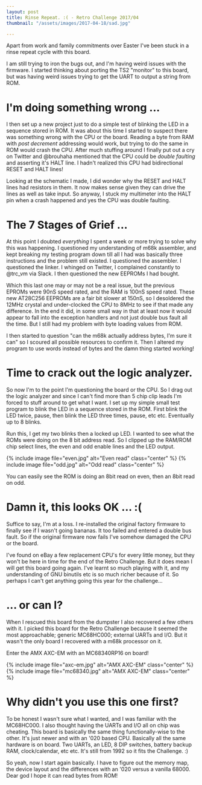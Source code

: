 ```yaml
---
layout: post
title: Rinse Repeat. :( - Retro Challenge 2017/04
thumbnail: "/assets/images/2017-04-18/sad.jpg"

---
```


Apart from work and family commitments over Easter I've been stuck in a rinse
repeat cycle with this board.

I am still trying to iron the bugs out, and I'm having weird issues with the
firmware. I started thinking about porting the TS2 "monitor" to this board, but
was having weird issues trying to get the UART to output a string from ROM.

# I'm doing something wrong ...

I then set up a new project just to do a simple test of blinking the LED in a
sequence stored in ROM. It was about this time I started to suspect there was
something wrong with the CPU or the board. Reading a byte from RAM with _post
decrement_ addressing would work, but trying to do the same in ROM would crash
the CPU. After much stuffing around I finally put out a cry on Twitter and
@brouhaha mentioned that the CPU could be _double faulting_ and asserting it's
HALT line. I hadn't realized this CPU had bidirectional RESET and HALT lines!

Looking at the schematic I made, I did wonder why the RESET and HALT lines had
resistors in them. It now makes sense given they can drive the lines as well as
take input. So anyway, I stuck my multimeter into the HALT pin when a crash
happened and yes the CPU was double faulting.

# The 7 Stages of Grief ...

At this point I doubted *everything* I spent a week or more trying to solve why
this was happening. I questioned my understanding of m68k assembler, and kept
breaking my testing program down till all I had was basically three
instructions and the problem still existed. I questioned the assembler. I
questioned the linker. I whinged on Twitter, I complained constantly to @trc_vm
via Slack. I then questioned the new EEPROMs I had bought.

Which this last one may or may not be a real issue, but the previous EPROMs
were 90nS speed rated, and the RAM is 100nS speed rated. These new AT28C256
EEPROMs are a fair bit slower at 150nS, so I desoldered the 12MHz crystal and
under-clocked the CPU to 8MHz to see if that made any difference. In the end it
did, in some small way in that at least now it would appear to fall into the
exception handlers and not just double bus fault all the time. But I still had
my problem with byte loading values from ROM.

I then started to question "can the m68k actually address bytes, I'm sure it
can" so I scoured all possible resources to confirm it. Then I altered my
program to use words instead of bytes and the damn thing started working!

# Time to crack out the logic analyzer.

So now I'm to the point I'm questioning the board or the CPU. So I drag out the
logic analyzer and since I can't find more than 5 chip clip leads I'm forced to
stuff around to get what I want. I set up my simple small test program to blink
the LED in a sequence stored in the ROM. First blink the LED twice, pause, then
blink the LED three times, pause, etc etc. Eventually up to 8 blinks.

Run this, I get my two blinks then a locked up LED. I wanted to see what the
ROMs were doing on the 8 bit address read. So I clipped up the RAM/ROM chip
select lines, the even and odd enable lines and the LED output.

{% include image file="even.jpg" alt="Even read" class="center" %}
{% include image file="odd.jpg" alt="Odd read" class="center" %}

You can easily see the ROM is doing an 8bit read on even, then an 8bit read on
odd.

# Damn it, this looks OK ... :(

Suffice to say, I'm at a loss. I re-installed the original factory firmware to
finally see if I wasn't going bananas. It too failed and entered a double
bus fault. So if the original firmware now fails I've somehow damaged the CPU
or the board.

I've found on eBay a few replacement CPU's for every little money, but they
won't be here in time for the end of the Retro Challenge. But it does mean I
will get this board going again. I've learnt so much playing with it, and my
understanding of GNU binutils etc is so much richer because of it. So perhaps I
can't get anything going this year for the challenge...

# ... or can I?

When I rescued this board from the dumpster I also recovered a few others with
it. I picked this board for the Retro Challenge because it seemed the most
approachable; generic MC68HC000; external UARTs and I/O. But it wasn't the only
board I recovered with a m68k processor on it.

Enter the AMX AXC-EM with an MC68340RP16 on board!

{% include image file="axc-em.jpg" alt="AMX AXC-EM" class="center" %}
{% include image file="mc68340.jpg" alt="AMX AXC-EM" class="center" %}

# Why didn't you use this one first?

To be honest I wasn't sure what I wanted, and I was familiar with the
MC68HC000. I also thought having the UARTs and I/O all on chip was cheating.
This board is basically the same thing functionally-wise to the other. It's
just newer and with an '020 based CPU. Basically all the same hardware is on
board. Two UARTs, an LED, 8 DIP switches, battery backup RAM, clock/calendar,
etc etc. It's still from 1992 so it fits the Challenge. :)

So yeah, now I start again basically. I have to figure out the memory map, the
device layout and the differences with an '020 versus a vanilla 68000. Dear god
I hope it can read bytes from ROM!

